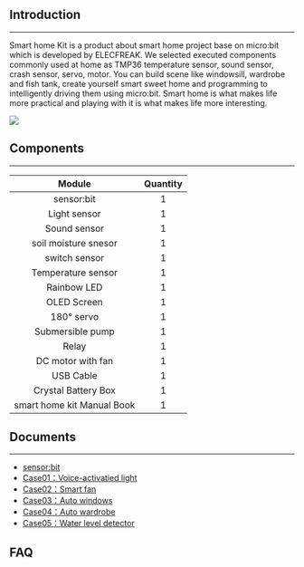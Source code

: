 ## Introduction
---
Smart home Kit is a product about smart home project base on micro:bit which is developed by ELECFREAK. We selected executed components commonly used at home as TMP36 temperature sensor, sound sensor, crash sensor, servo, motor. You can build scene like windowsill, wardrobe and fish tank, create yourself smart sweet home and programming to intelligently driving them using micro:bit. 
Smart home is what makes life more practical and playing with it is what makes life more interesting.


![](https://i.imgur.com/1ku05L8.jpg)

## Components
---
Module | Quantity
:-: | :-: 
sensor:bit|1
Light sensor|1
Sound sensor|1
soil moisture snesor|1
switch sensor|1
Temperature sensor|1
Rainbow LED|1
OLED Screen|1
180° servo|1
Submersible pump|1
Relay|1
DC motor with fan|1
USB Cable|1
Crystal Battery Box	|1
smart home kit Manual Book|1

## Documents
---
- [sensor:bit](/Sensor_bit.md/)
- [Case01：Voice-activatied light](/smart_home_case_01.md/)
- [Case02：Smart fan](/smart_home_case_02.md/)  
- [Case03：Auto windows](/smart_home_case_03.md/)  
- [Case04：Auto wardrobe](/smart_home_case_04.md/) 
- [Case05：Water level detector](/smart_home_case_05.md/) 

## FAQ
